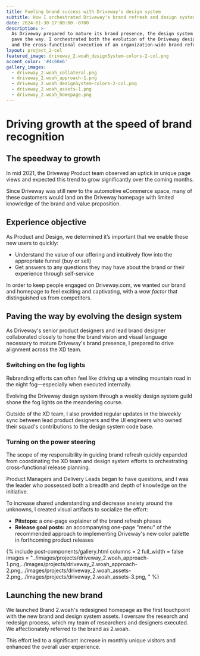 ```yaml
---
title: Fueling brand success with Driveway's design system
subtitle: How I orchestrated Driveway's brand refresh and design system evolution
date: 2024-01-30 17:00:00 -0700
description: >-
  As Driveway prepared to mature its brand presence, the design system had to
  pave the way. I orchestrated both the evolution of the Driveway design system
  and the cross-functional execution of an organization-wide brand refresh.
layout: project_2-col
featured_image: driveway_2.woah_designSystem-colors-2-col.png
accent_color: '#4c60e6'
gallery_images:
  - driveway_2.woah_collateral.png
  - driveway_2.woah_approach-1.png
  - driveway_2.woah_designSystem-colors-2-col.png
  - driveway_2.woah_assets-1.png
  - driveway_2.woah_homepage.png
---
```

# Driving growth at the speed of brand recognition

## The speedway to growth

In mid 2021, the Driveway Product team observed an uptick in unique page views and expected this trend to grow significantly over the coming months.

Since Driveway was still new to the automotive eCommerce space, many of these customers would land on the Driveway homepage with limited knowledge of the brand and value proposition.

## Experience objective

As Product and Design, we determined it’s important that we enable these new users to quickly:

* Understand the value of our offering and intuitively flow into the appropriate funnel (buy or sell)
* Get answers to any questions they may have about the brand or their experience through self-service

In order to keep people engaged on Driveway.com, we wanted our brand and homepage to feel exciting and captivating, with a *wow factor* that distinguished us from competitors.

## Paving the way by evolving the design system

As Driveway's senior product designers and lead brand designer collaborated closely to hone the brand vision and visual language necessary to mature Driveway's brand presence, I prepared to drive alignment across the XD team.

### Switching on the fog lights

Rebranding efforts can often feel like driving up a winding mountain road in the night fog—especially when executed internally.

Evolving the Driveway design system through a weekly design system guild shone the fog lights on the meandering course.

Outside of the XD team, I also provided regular updates in the biweekly sync between lead product designers and the UI engineers who owned their squad's contributions to the design system code base.

### Turning on the power steering

The scope of my responsibility in guiding brand refresh quickly expanded from coordinating the XD team and design system efforts to orchestrating cross-functional release planning.

Product Managers and Delivery Leads began to have questions, and I was the leader who possessed both a breadth and depth of knowledge on the initiative.

To increase shared understanding and decrease anxiety around the unknowns, I created visual artifacts to socialize the effort:

* **Pitstops:**&nbsp;a one-page explainer of the brand refresh phases
* **Release goal posts:** an accompanying one-page "menu" of the recommended approach to implementing Driveway's new color palette in forthcoming product releases

{% include post-components/gallery.html columns = 2 full_width = false images = "../images/projects/driveway_2.woah_approach-1.png,../images/projects/driveway_2.woah_approach-2.png,../images/projects/driveway_2.woah_assets-2.png,../images/projects/driveway_2.woah_assets-3.png, " %}

## Launching the new brand

We launched Brand 2.woah's redesigned homepage as the first touchpoint with the new brand and design system assets. I oversaw the research and redesign process, which my team of researchers and designers executed. We affectionately referred to the brand as 2.woah.

This effort led to a significant increase in monthly unique visitors and enhanced the overall user experience.
